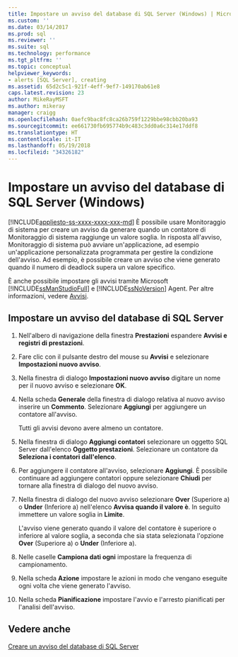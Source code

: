 ```yaml
---
title: Impostare un avviso del database di SQL Server (Windows) | Microsoft Docs
ms.custom: ''
ms.date: 03/14/2017
ms.prod: sql
ms.reviewer: ''
ms.suite: sql
ms.technology: performance
ms.tgt_pltfrm: ''
ms.topic: conceptual
helpviewer_keywords:
- alerts [SQL Server], creating
ms.assetid: 65d2c5c1-921f-4eff-9ef7-149170ab61e8
caps.latest.revision: 23
author: MikeRayMSFT
ms.author: mikeray
manager: craigg
ms.openlocfilehash: 0aefc9bac8fc8ca26b759f1229bbe98cbb20ba93
ms.sourcegitcommit: ee661730fb695774b9c483c3dd0a6c314e17ddf8
ms.translationtype: HT
ms.contentlocale: it-IT
ms.lasthandoff: 05/19/2018
ms.locfileid: "34326182"
---
```

# <a name="set-up-a-sql-server-database-alert-windows"></a>Impostare un avviso del database di SQL Server (Windows)
[!INCLUDE[appliesto-ss-xxxx-xxxx-xxx-md](../../includes/appliesto-ss-xxxx-xxxx-xxx-md.md)]
  È possibile usare Monitoraggio di sistema per creare un avviso da generare quando un contatore di Monitoraggio di sistema raggiunge un valore soglia. In risposta all'avviso, Monitoraggio di sistema può avviare un'applicazione, ad esempio un'applicazione personalizzata programmata per gestire la condizione dell'avviso. Ad esempio, è possibile creare un avviso che viene generato quando il numero di deadlock supera un valore specifico. 
  
 È anche possibile impostare gli avvisi tramite Microsoft [!INCLUDE[ssManStudioFull](../../includes/ssmanstudiofull-md.md)] e [!INCLUDE[ssNoVersion](../../includes/ssnoversion-md.md)] Agent. Per altre informazioni, vedere [Avvisi](http://msdn.microsoft.com/library/3f57d0f0-4781-46ec-82cd-b751dc5affef).  
  
## <a name="set-up-a-sql-server-database-alert"></a>Impostare un avviso del database di SQL Server  
  
1. Nell'albero di navigazione della finestra **Prestazioni** espandere **Avvisi e registri di prestazioni**.  
  
2. Fare clic con il pulsante destro del mouse su **Avvisi** e selezionare **Impostazioni nuovo avviso**.
  
3. Nella finestra di dialogo **Impostazioni nuovo avviso** digitare un nome per il nuovo avviso e selezionare **OK**.  
  
4. Nella scheda **Generale** della finestra di dialogo relativa al nuovo avviso inserire un **Commento**. Selezionare **Aggiungi** per aggiungere un contatore all'avviso.  
  
     Tutti gli avvisi devono avere almeno un contatore.  
  
5. Nella finestra di dialogo **Aggiungi contatori** selezionare un oggetto SQL Server dall'elenco **Oggetto prestazioni**. Selezionare un contatore da **Seleziona i contatori dall'elenco**.  
  
6. Per aggiungere il contatore all'avviso, selezionare **Aggiungi**. È possibile continuare ad aggiungere contatori oppure selezionare **Chiudi** per tornare alla finestra di dialogo del nuovo avviso.  
  
7. Nella finestra di dialogo del nuovo avviso selezionare **Over** (Superiore a) o **Under** (Inferiore a) nell'elenco **Avvisa quando il valore è**. In seguito immettere un valore soglia in **Limite**.  
  
     L'avviso viene generato quando il valore del contatore è superiore o inferiore al valore soglia, a seconda che sia stata selezionata l'opzione **Over** (Superiore a) o **Under** (Inferiore a).  
  
8. Nelle caselle **Campiona dati ogni** impostare la frequenza di campionamento.  
  
9. Nella scheda **Azione** impostare le azioni in modo che vengano eseguite ogni volta che viene generato l'avviso.  
  
10. Nella scheda **Pianificazione** impostare l'avvio e l'arresto pianificati per l'analisi dell'avviso.  
  
## <a name="see-also"></a>Vedere anche  
 [Creare un avviso del database di SQL Server](../../relational-databases/performance-monitor/create-a-sql-server-database-alert.md)  
  
  

